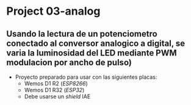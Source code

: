 #   Project 03-analog
##  Usando la lectura de un potenciometro conectado al conversor analogico a digital, se varia la luminosidad del LED mediante PWM modulacion por ancho de pulso)

- Proyecto preparado para usar con las siguientes placas:
    - Wemos D1 R2   (_ESP8266_)
    - Wemos D1 R32  (_ESP32_)
    - Debe usarse un _shield_ IAE


